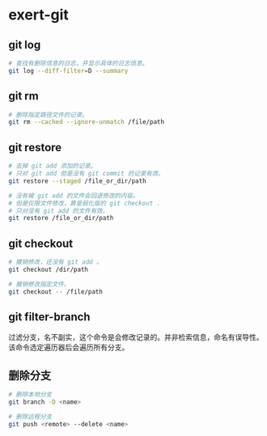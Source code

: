# exert-git

## git log

```bash
# 查找有删除信息的日志，并显示具体的日志信息。
git log --diff-filter=D --summary
```

## git rm

```bash
# 删除指定路径文件的记录。
git rm --cached --ignore-unmatch /file/path
```

## git restore

```bash
# 去掉 git add 添加的记录。
# 只对 git add 但是没有 git commit 的记录有效。
git restore --staged /file_or_dir/path

# 没有被 git add 的文件会回退修改的内容。
# 但是仅限文件修改，算是弱化版的 git checkout .
# 只对没有 git add 的文件有效。
git restore /file_or_dir/path
```

## git checkout

```bash
# 撤销修改，还没有 git add 。
git checkout /dir/path

# 撤销修改指定文件。
git checkout -- /file/path
```

## git filter-branch

过滤分支，名不副实，这个命令是会修改记录的。并非检索信息，命名有误导性。该命令选定遍历器后会遍历所有分支。

## 删除分支

```bash
# 删除本地分支
git branch -D <name>

# 删除远程分支
git push <remote> --delete <name>
```
